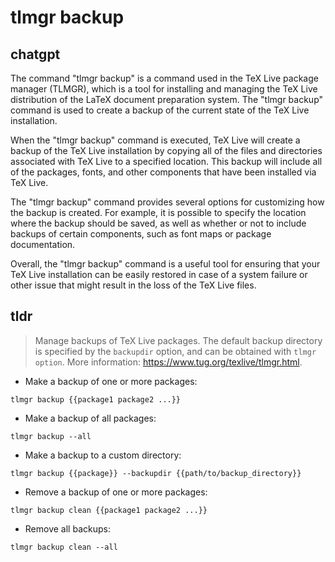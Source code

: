 # tlmgr backup 
## chatgpt 
The command "tlmgr backup" is a command used in the TeX Live package manager (TLMGR), which is a tool for installing and managing the TeX Live distribution of the LaTeX document preparation system. The "tlmgr backup" command is used to create a backup of the current state of the TeX Live installation.

When the "tlmgr backup" command is executed, TeX Live will create a backup of the TeX Live installation by copying all of the files and directories associated with TeX Live to a specified location. This backup will include all of the packages, fonts, and other components that have been installed via TeX Live.

The "tlmgr backup" command provides several options for customizing how the backup is created. For example, it is possible to specify the location where the backup should be saved, as well as whether or not to include backups of certain components, such as font maps or package documentation.

Overall, the "tlmgr backup" command is a useful tool for ensuring that your TeX Live installation can be easily restored in case of a system failure or other issue that might result in the loss of the TeX Live files. 

## tldr 
 
> Manage backups of TeX Live packages.
> The default backup directory is specified by the `backupdir` option, and can be obtained with `tlmgr option`.
> More information: <https://www.tug.org/texlive/tlmgr.html>.

- Make a backup of one or more packages:

`tlmgr backup {{package1 package2 ...}}`

- Make a backup of all packages:

`tlmgr backup --all`

- Make a backup to a custom directory:

`tlmgr backup {{package}} --backupdir {{path/to/backup_directory}}`

- Remove a backup of one or more packages:

`tlmgr backup clean {{package1 package2 ...}}`

- Remove all backups:

`tlmgr backup clean --all`
